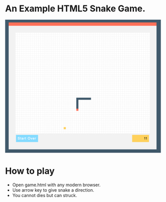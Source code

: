 # An Example HTML5 Snake Game.
![alt tag](https://raw.githubusercontent.com/forfin/snake-html/master/screenshot.png)
# How to play
- Open game.html with any modern browser.
- Use arrow key to give snake a direction.
- You cannot dies but can struck.
